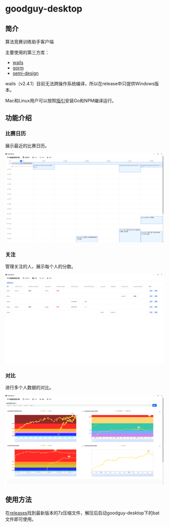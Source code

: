 # goodguy-desktop

## 简介

算法竞赛训练助手客户端

主要使用的第三方库：
- [wails](https://github.com/wailsapp/wails)
- [gorm](https://github.com/go-gorm/gorm)
- [semi-design](https://github.com/DouyinFE/semi-design)

wails（v2.4.1）目前无法跨操作系统编译，所以在release中只提供Windows版本。

Mac和Linux用户可以按照[指引](https://wails.io/zh-Hans/docs/gettingstarted/installation)安装Go和NPM编译运行。

## 功能介绍

### 比赛日历

展示最近的比赛日历。

![](docs/calendar.png)

### 关注

管理关注的人，展示每个人的分数。

![](docs/follower.png)

### 对比

进行多个人数据的对比。

![](docs/compare.png)

## 使用方法

在[releases](https://github.com/goodguy-project/goodguy-desktop/releases)找到最新版本的7z压缩文件，解压后启动goodguy-desktop下的bat文件即可使用。
